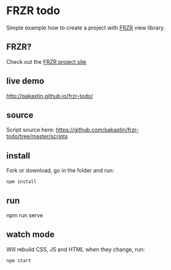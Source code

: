# FRZR todo
Simple example how to create a project with [FRZR](https://frzr.js.org) view library.

## FRZR?
Check out the [FRZR project site](https://frzr.js.org)

## live demo
http://pakastin.github.io/frzr-todo/

## source
Script source here: https://github.com/pakastin/frzr-todo/tree/master/scripts

## install
Fork or download, go in the folder and run:
```
npm install
```

## run
npm run serve

## watch mode
Will rebuild CSS, JS and HTML when they change, run:
```
npm start
```

